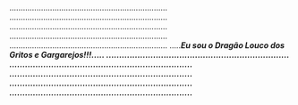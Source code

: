 ......................................................................
......................................................................
......................................................................
......................................................................
......................................................................
.....<b><i>Eu sou o Dragão Louco dos Gritos e Gargarejos!!!<i><b>.....
......................................................................
......................................................................
......................................................................
......................................................................
......................................................................